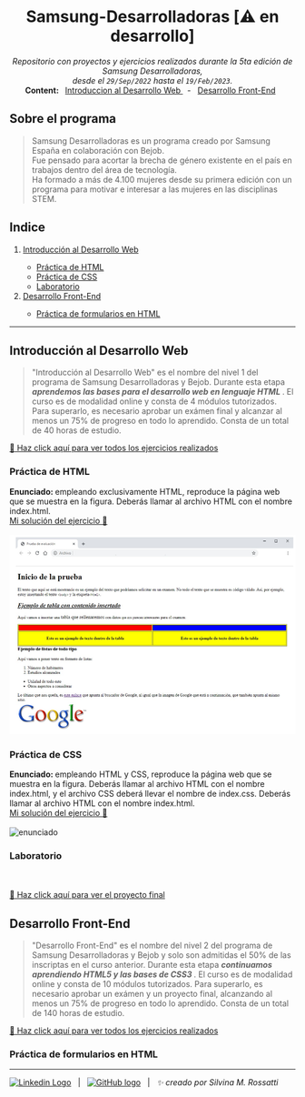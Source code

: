 
<h1 align="center"> Samsung-Desarrolladoras [⚠️ en desarrollo] </h1>
<p align="center">
 <i> Repositorio con proyectos y ejercicios realizados durante la 5ta edición de Samsung Desarrolladoras, <br /> desde el <code>29/Sep/2022</code> hasta el <code>19/Feb/2023</code>. </i> <br />
<b> Content: </b> 
&nbsp <a href="https://github.com/RossattiSM/Samsung-Desarrolladoras/tree/main/Introduccion%20al%20Desarrollo%20Web"> Introduccion al Desarrollo Web </a> &nbsp - 
&nbsp <a href=""> Desarrollo Front-End</a> &nbsp 
 
</p>

## Sobre el programa

>Samsung Desarrolladoras es un programa creado por Samsung España en colaboración con Bejob.  
>Fue pensado para acortar la brecha de género existente en el país en trabajos dentro del área de tecnología.  
>Ha formado a más de 4.100 mujeres desde su primera edición con un programa para motivar e interesar a las mujeres en las disciplinas STEM.

## Indice

<p align="center">
  <ol>
    <li> <a href="https://github.com/RossattiSM/Samsung-Desarrolladoras#introducci%C3%B3n-al-desarrollo-web"> Introducción al Desarrollo Web </a> </li>
    <ul>
      <li> <a href="https://github.com/RossattiSM/Samsung-Desarrolladoras#pr%C3%A1ctica-de-html"> Práctica de HTML </a> </li>
      <li> <a href="https://github.com/RossattiSM/Samsung-Desarrolladoras#pr%C3%A1ctica-de-css"> Práctica de CSS </a></li>
      <li> <a href="https://github.com/RossattiSM/Samsung-Desarrolladoras#laboratorio"> Laboratorio </a></li>
    </ul>
    <li> <a href="https://github.com/RossattiSM/Samsung-Desarrolladoras#desarrollo-front-end"> Desarrollo Front-End </a> </li>
    <ul>
      <li> <a href="https://github.com/RossattiSM/Samsung-Desarrolladoras#pr%C3%A1ctica-de-formularios-en-html"> Práctica de formularios en HTML </a> </li>
    </ul>
 </ol>
</p>

<hr>

## Introducción al Desarrollo Web

>"Introducción al Desarrollo Web" es el nombre del nivel 1 del programa de Samsung Desarrolladoras y Bejob. Durante esta etapa <b><i> aprendemos las bases para el desarrollo web en lenguaje HTML </i></b>. El curso es de modalidad online y consta de 4 módulos tutorizados. Para superarlo, es necesario aprobar un exámen final y alcanzar al menos un 75% de progreso en todo lo aprendido. Consta de un total de 40 horas de estudio.

<a href="https://github.com/RossattiSM/Samsung-Desarrolladoras/tree/main/Introduccion%20al%20Desarrollo%20Web"> 🚀 Haz click aquí para ver todos los ejercicios realizados </a>

### Práctica de HTML

<b> Enunciado: </b> empleando exclusivamente HTML, reproduce la página web que se muestra en la figura. Deberás llamar al archivo HTML con el nombre index.html.  
<a href="https://github.com/RossattiSM/Samsung-Desarrolladoras/tree/main/Introduccion%20al%20Desarrollo%20Web/Practica%20HTML"> Mi solución del ejercicio 👀 </a> 
<br /><br />
<img src="https://github.com/RossattiSM/Samsung-Desarrolladoras/blob/main/Introduccion%20al%20Desarrollo%20Web/Practica%20HTML/enunciado.png" alt="enunciado" width="700px" height="350px" />

### Práctica de CSS

<b> Enunciado: </b> empleando HTML y CSS, reproduce la página web que se muestra en la figura. Deberás llamar al archivo HTML con el nombre index.html, y el archivo CSS deberá llevar el nombre de index.css. Deberás llamar al archivo HTML con el nombre index.html.  
<a href="https://github.com/RossattiSM/Samsung-Desarrolladoras/tree/main/Introduccion%20al%20Desarrollo%20Web/Practica%20CSS"> Mi solución del ejercicio 👀 </a> 
<br /><br />
<img src="" alt="enunciado" width="700px" height="350px" />

### Laboratorio

<br /><br />
<a href=""> 🚀 Haz click aquí para ver el proyecto final </a>

## Desarrollo Front-End
>"Desarrollo Front-End" es el nombre del nivel 2 del programa de Samsung Desarrolladoras y Bejob y solo son admitidas el 50% de las inscriptas en el curso anterior. Durante esta etapa <b><i> continuamos aprendiendo HTML5 y las bases de CSS3 </i></b>. El curso es de modalidad online y consta de 10 módulos tutorizados. Para superarlo, es necesario aprobar un exámen y un proyecto final, alcanzando al menos un 75% de progreso en todo lo aprendido. Consta de un total de 140 horas de estudio.

<a href=""> 🚀 Haz click aquí para ver todos los ejercicios realizados </a>

### Práctica de formularios en HTML

<hr>
<a href="https://www.linkedin.com/in/rossattism/"><img src="https://skillicons.dev/icons?i=linkedin" alt="Linkedin Logo" style="width: 16px; height: 16px" /></a> &nbsp | &nbsp
<a href="https://github.com/RossattiSM"><img src="https://skillicons.dev/icons?i=github" alt="GitHub logo" style="width: 16px; height: 16px" /></a>  &nbsp | &nbsp <i> ✨ creado por Silvina M. Rossatti </i> &nbsp

